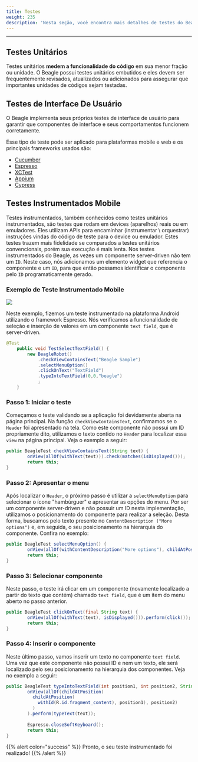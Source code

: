 ```yaml
---
title: Testes
weight: 235
description: 'Nesta seção, você encontra mais detalhes de testes do Beagle e de testes em aplicações com o Beagle.'
---
```


---

## Testes Unitários

Testes unitários **medem a funcionalidade do código** em sua menor fração ou unidade. O Beagle possui testes unitários embutidos e eles devem ser frequentemente revisados, atualizados ou adicionados para assegurar que importantes unidades de códigos sejam testadas.

## Testes de Interface De Usuário

O Beagle implementa seus próprios testes de interface de usuário para garantir que componentes de interface e seus comportamentos funcionem corretamente. 

Esse tipo de teste pode ser aplicado para plataformas mobile e web e os principais frameworks usados são:
- [Cucumber](https://cucumber.io/)
- [Espresso](https://developer.android.com/training/testing/espresso)
- [XCTest](https://developer.apple.com/documentation/xctest)
- [Appium](http://appium.io/)
- [Cypress](https://www.cypress.io/)

## Testes Instrumentados Mobile

Testes instrumentados, também conhecidos como testes unitários instrumentados, são testes que rodam em devices (aparelhos) reais ou em emuladores. Eles utilizam APIs para encaminhar (instrumentar \ orquestrar) instruções vindas do código de teste para o device ou emulador. Estes testes trazem mais fidelidade se comparados a testes unitários convencionais, porém sua execução é mais lenta. Nos testes instrumentados do Beagle, as vezes um componente server-driven não tem um `ID`. Neste caso, nós adicionamos um elemento widget que referencia o componente e um `ID`, para que então possamos identificar o componente pelo `ID` programaticamente gerado.

### Exemplo de Teste Instrumentado Mobile

![](/gif-teste.gif)

Neste exemplo, fizemos um teste instrumentado na plataforma Android utilizando o framework Espresso. Nós verificamos a funcionalidade de seleção e inserção de valores em um componente `text field`, que é server-driven. 

```java
@Test
    public void TestSelectTextField() {
        new BeagleRobot()
            .checkViewContainsText("Beagle Sample")
            .selectMenuOption()
            .clickOnText("TextField")
            .typeIntoTextField(0,0,"beagle")
            ;
    }
```

### Passo 1: Iniciar o teste

Começamos o teste validando se a aplicação foi devidamente aberta na página principal. Na função `checkViewContainsText`, confirmamos se o  `Header` foi apresentado na tela. 
Como este componente não possui um ID propriamente dito, utilizamos o texto contido no `Header` para localizar essa `view` na página principal. Veja o exemplo a seguir: 

```java
public BeagleTest checkViewContainsText(String text) {
        onView(allOf(withText(text))).check(matches(isDisplayed()));
        return this;
}
```

### Passo 2: Apresentar o menu

Após localizar o `Header`, o próximo passo é utilizar a `selectMenuOption` para selecionar o ícone "hambúrguer" e apresentar as opções do menu. Por ser um componente server-driven e não possuir um ID nesta implementação,  utilizamos o posicionamento do componente para realizar a seleção. Desta forma, buscamos pelo texto presente no `ContentDescription ("More options")` e, em seguida, o seu posicionamento na hierarquia do componente. Confira no exemplo: 

```java
public BeagleTest selectMenuOption() {
        onView(allOf(withContentDescription("More options"), childAtPosition(childAtPosition(withId(R.id.action_bar), 1), 0))).perform(click());
        return this;
}
```

### Passo 3: Selecionar componente

Neste passo, o teste irá clicar em um componente \(novamente localizado a partir do texto que contém\) chamado `text field`, que é um item do menu aberto no passo anterior.

```java
public BeagleTest clickOnText(final String text) {
        onView(allOf(withText(text), isDisplayed())).perform(click());
        return this;
}
```

### Passo 4: Inserir o componente

Neste último passo, vamos inserir um texto no componente `text field`. Uma vez que este componente não possui ID e nem um texto, ele será localizado pelo seu posicionamento na hierarquia dos componentes. Veja no exemplo a seguir: 

```java
public BeagleTest typeIntoTextField(int position1, int position2, String text) {
        onView(allOf(childAtPosition(
          childAtPosition(
            withId(R.id.fragment_content), position1), position2)
          )
        ).perform(typeText(text));
                
        Espresso.closeSoftKeyboard();
        return this;
}
```

{{% alert color="success" %}}
Pronto, o seu teste instrumentado foi realizado!
{{% /alert %}}
